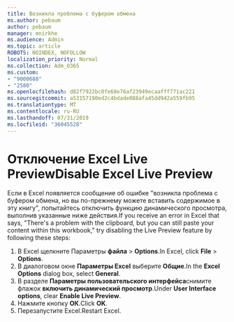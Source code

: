```yaml
---
title: Возникла проблема с буфером обмена
ms.author: pebaum
author: pebaum
manager: mnirkhe
ms.audience: Admin
ms.topic: article
ROBOTS: NOINDEX, NOFOLLOW
localization_priority: Normal
ms.collection: Adm_O365
ms.custom:
- "9000688"
- "2580"
ms.openlocfilehash: d82f7922bc0fe68e76af23949ecaafff771ac221
ms.sourcegitcommit: a53157190ed2c4bdade088afa45dd942a559fb95
ms.translationtype: MT
ms.contentlocale: ru-RU
ms.lasthandoff: 07/31/2019
ms.locfileid: "36045528"
---
```

# <a name="disable-excel-live-preview"></a><span data-ttu-id="6603a-102">Отключение Excel Live Preview</span><span class="sxs-lookup"><span data-stu-id="6603a-102">Disable Excel Live Preview</span></span>

<span data-ttu-id="6603a-103">Если в Excel появляется сообщение об ошибке "возникла проблема с буфером обмена, но вы по-прежнему можете вставить содержимое в эту книгу", попытайтесь отключить функцию динамического просмотра, выполнив указанные ниже действия.</span><span class="sxs-lookup"><span data-stu-id="6603a-103">If you receive an error in Excel that says, "There's a problem with the clipboard, but you can still paste your content within this workbook," try disabling the Live Preview feature by following these steps:</span></span>

1. <span data-ttu-id="6603a-104">В Excel щелкните Параметры **файла** > **Options**.</span><span class="sxs-lookup"><span data-stu-id="6603a-104">In Excel, click **File** > **Options**.</span></span>
3. <span data-ttu-id="6603a-105">В диалоговом окне **Параметры Excel** выберите **Общие**.</span><span class="sxs-lookup"><span data-stu-id="6603a-105">In the **Excel Options** dialog box, select **General**.</span></span>
4. <span data-ttu-id="6603a-106">В разделе **Параметры пользовательского интерфейса**снимите флажок **включить динамический просмотр**.</span><span class="sxs-lookup"><span data-stu-id="6603a-106">Under **User Interface options**, clear **Enable Live Preview**.</span></span>
5. <span data-ttu-id="6603a-107">Нажмите кнопку **ОК**.</span><span class="sxs-lookup"><span data-stu-id="6603a-107">Click **OK**.</span></span>
6. <span data-ttu-id="6603a-108">Перезапустите Excel.</span><span class="sxs-lookup"><span data-stu-id="6603a-108">Restart Excel.</span></span>